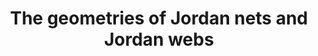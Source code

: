 ---
layout: default
title: The geometries of Jordan nets and Jordan webs
authors: Arthur Bik and Henrik Eisenmann
journal: Annali di Matematica Pura ed Applicata. Series IV
volume: 201
year: 2022
number: 2
pages: 2413-2464
doi: 10.1007/s10231-022-01204-y
link: https://doi.org/10.1007/s10231-022-01204-y
---